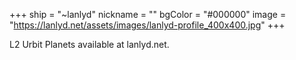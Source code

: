 +++
ship = "~lanlyd"
nickname = ""
bgColor = "#000000"
image = "https://lanlyd.net/assets/images/lanlyd-profile_400x400.jpg"
+++

L2 Urbit Planets available at lanlyd.net.
